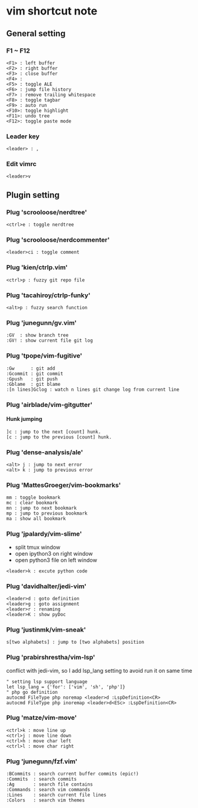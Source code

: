 # vim shortcut note

## General setting
### F1 ~ F12
```
<F1> : left buffer
<F2> : right buffer
<F3> : close buffer
<F4> :
<F5> : toggle ALE
<F6> : jump file history
<F7> : remove trailing whitespace
<F8> : toggle tagbar
<F9> : auto run
<F10>: toggle highlight
<F11>: undo tree
<F12>: toggle paste mode
```

### Leader key
```
<leader> : ,
```

### Edit vimrc
```
<leader>v
```

## Plugin setting
### Plug 'scrooloose/nerdtree'
```
<ctrl>e : toggle nerdtree
```

### Plug 'scrooloose/nerdcommenter'
```
<leader>ci : toggle comment
```

### Plug 'kien/ctrlp.vim'
```
<ctrl>p : fuzzy git repo file
```

### Plug 'tacahiroy/ctrlp-funky'
```
<alt>p : fuzzy search function
```

### Plug 'junegunn/gv.vim'
```
:GV  : show branch tree
:GV! : show current file git log
```

### Plug 'tpope/vim-fugitive'
```
:Gw      : git add
:Gcommit : git commit
:Gpush   : git push
:Gblame  : git blame
:[n lines]Gclog : watch n lines git change log from current line
```

### Plug 'airblade/vim-gitgutter'
#### Hunk jumping
```
]c : jump to the next [count] hunk.
[c : jump to the previous [count] hunk.
```

### Plug 'dense-analysis/ale'
```
<alt> j : jump to next error
<alt> k : jump to previous error
```

### Plug 'MattesGroeger/vim-bookmarks'
```
mm : toggle bookmark
mc : clear bookmark
mn : jump to next bookmark
mp : jump to previous bookmark
ma : show all bookmark
```

### Plug 'jpalardy/vim-slime'
* split tmux window
* open ipython3 on right window
* open python3 file on left window
```
<leader>k : excute python code
```

### Plug 'davidhalter/jedi-vim'
```
<leader>d : goto definition
<leader>g : goto assignment
<leader>r : renaming
<leader>K : show pyDoc
```

### Plug 'justinmk/vim-sneak'
```
s[two alphabets] : jump to [two alphabets] position
```

### Plug 'prabirshrestha/vim-lsp'
conflict with jedi-vim, so I add lsp_lang setting to avoid run it on same time
```
" setting lsp support language
let lsp_lang = {'for': ['vim', 'sh', 'php']}
" php go definition
autocmd FileType php noremap <leader>d :LspDefinition<CR>
autocmd FileType php inoremap <leader>d<ESc> :LspDefinition<CR>
```

### Plug 'matze/vim-move'
```
<ctrl>k : move line up
<ctrl>j : move line down
<ctrl>h : move char left
<ctrl>l : move char right
```

### Plug 'junegunn/fzf.vim'
```
:BCommits : search current buffer commits (epic!)
:Commits  : search commits
:Ag       : search file contains
:Commands : search vim commands
:Lines    : search current file lines
:Colors   : search vim themes
```
